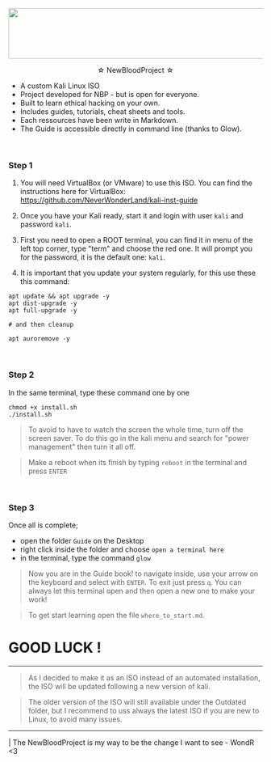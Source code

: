 <p align="center">
   <img width="2500" height="100" src="https://user-images.githubusercontent.com/64184513/190313691-2f55d4a5-7a76-42c1-b51b-f7151ee84652.png"
</p>
   
<p align="center">
 ☆ NewBloodProject ☆
</pr>

* A custom Kali Linux ISO
* Project developed for NBP - but is open for everyone.
* Built to learn ethical hacking on your own.
* Includes guides, tutorials, cheat sheets and tools.
* Each ressources have been write in Markdown.
* The Guide is accessible directly in command line (thanks to Glow).

</br>

### Step 1

1. You will need VirtualBox (or VMware) to use this ISO. You can find the instructions here for VirtualBox: https://github.com/NeverWonderLand/kali-inst-guide

2. Once you have your Kali ready, start it and login with user `kali` and password `kali`. 

3. First you need to open a ROOT terminal, you can find it in menu of the left top corner, type "term" and choose the red one. It will prompt you for the password, it is the default one: `kali`.

4. It is important that you update your system regularly, for this use these this command:
```
apt update && apt upgrade -y
apt dist-upgrade -y
apt full-upgrade -y

# and then cleanup 

apt auroremove -y
```

</br>

### Step 2

In the same terminal, type these command one by one
```
chmod +x install.sh
./install.sh
```

> To avoid to have to watch the screen the whole time, turn off the screen saver. To do this go in the kali menu and search for "power management" then turn it all off.

> Make a reboot when its finish by typing `reboot` in the terminal and press `ENTER`

</br>

### Step 3

Once all is complete; 
* open the folder `Guide` on the Desktop
* right click inside the folder and choose `open a terminal here`
* in the terminal, type the command `glow` 

> Now you are in the Guide book! to navigate inside, use your arrow on the keyboard and select with `ENTER`. To exit just press `q`. You can always let this terminal open and then open a new one to make your work!

> To get start learning open the file `where_to_start.md`.

# GOOD LUCK ! 

---------------------------------------------------

> As I decided to make it as an ISO instead of an automated installation, the ISO will be updated following a new version of kali.

> The older version of the ISO will still available under the Outdated folder, but I recommend to uss always the latest ISO if you are new to Linux, to avoid many issues.

--------------------------------------

| The NewBloodProject is my way to be the change I want to see - WondR <3
